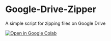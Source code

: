 # Google-Drive-Zipper

A simple script for zipping files on Google Drive

[![Open in Google Colab](https://colab.research.google.com/assets/colab-badge.svg)](https://colab.research.google.com/github/MelonLemonDemon/Google-Drive-Zipper/blob/main/Google_Drive_Zipper.ipynb)
